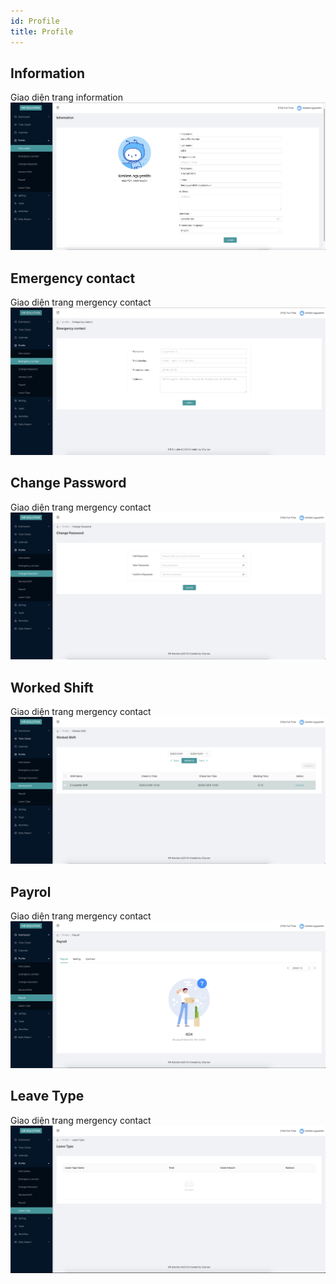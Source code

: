 ```yaml
---
id: Profile
title: Profile
---
```

## Information
Giao diện trang information
![img](../static/img/profile_1.png)

## Emergency contact
Giao diện trang mergency contact
![img](../static/img/profile_2.png)

## Change Password
Giao diện trang mergency contact
![img](../static/img/profile_3.png)

## Worked Shift
Giao diện trang mergency contact
![img](../static/img/profile_4.png)

## Payrol
Giao diện trang mergency contact
![img](../static/img/profile_5.png)

## Leave Type
Giao diện trang mergency contact
![img](../static/img/profile_6.png)